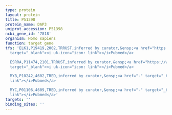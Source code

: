 ```yaml
---
type: protein
layout: protein
title: P51398
protein_name: DAP3
uniprot_accession: P51398
ncbi_gene_id: '7818'
organism: Homo sapiens
function: target gene
tfs: 'ELK1,P19419,2002,TRRUST,inferred by curator,&ensp;<a href="https://www.ncbi.nlm.nih.gov/pubmed/?term=19536094%5Buid%5D"
  target="_blank"><i uk-icon="icon: link"></i>Pubmed</a>

  ESRRA,P11474,2101,TRRUST,inferred by curator,&ensp;<a href="https://www.ncbi.nlm.nih.gov/pubmed/?term=19536094%5Buid%5D"
  target="_blank"><i uk-icon="icon: link"></i>Pubmed</a>

  MYB,P10242,4602,TRED,inferred by curator,&ensp;<a href="-" target="_blank"><i uk-icon="icon:
  link"></i>Pubmed</a>

  MYC,P01106,4609,TRED,inferred by curator,&ensp;<a href="-" target="_blank"><i uk-icon="icon:
  link"></i>Pubmed</a>'
targets: ''
binding_sites: ''
---
```

